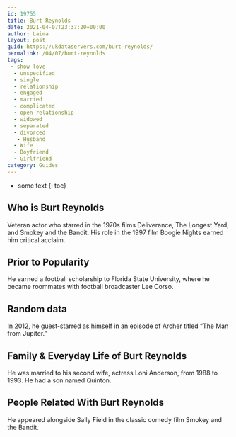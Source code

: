 ```yaml
---
id: 19755
title: Burt Reynolds
date: 2021-04-07T23:37:20+00:00
author: Laima
layout: post
guid: https://ukdataservers.com/burt-reynolds/
permalink: /04/07/burt-reynolds
tags:
 - show love
  - unspecified
  - single
  - relationship
  - engaged
  - married
  - complicated
  - open relationship
  - widowed
  - separated
  - divorced
   - Husband
  - Wife
  - Boyfriend
  - Girlfriend
category: Guides
---
```


* some text
{: toc}


## Who is Burt Reynolds
                  
                  
                  
Veteran actor who starred in the 1970s films Deliverance, The Longest Yard, and Smokey and the Bandit. His role in the 1997 film Boogie Nights earned him critical acclaim.
                  
              
            
              
            
                
                
                
## Prior to Popularity
                  
                  
                  
He earned a football scholarship to Florida State University, where he became roommates with football broadcaster Lee Corso.
                  
              
            
              
            
                
                
                
## Random data
                  
                  
                  
In 2012, he guest-starred as himself in an episode of Archer titled &#8220;The Man from Jupiter.&#8221;
                  
              
            
              
            
                
                
                
## Family & Everyday Life of Burt Reynolds
                  
                  
                  
He was married to his second wife, actress Loni Anderson, from 1988 to 1993. He had a son named Quinton.
                  
              
            
              
            
                
                
                
## People Related With Burt Reynolds
                  
                  
                  
He appeared alongside Sally Field in the classic comedy film Smokey and the Bandit.
                  
              
            
              
            
                
              
            
              
              
            
            
              
            
          
          
          